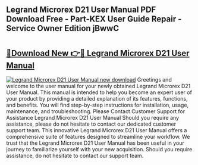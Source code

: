 ## Legrand Microrex D21 User Manual PDF Download Free - Part-KEX User Guide Repair - Service Owner Edition jBwwC

# <h2><a href="http://bc54888.oget.top/?id=Legrand+Microrex+D21+User+Manual">🔗Download New 👉🔴 Legrand Microrex D21 User Manual</a></h2>

[![Legrand Microrex D21 User Manual new download](https://i.imgur.com/5g1atiW.png)](http://bc54888.oget.top/?id=Legrand+Microrex+D21+User+Manual)
Greetings and welcome to the user manual for your newly obtained Legrand Microrex D21 User Manual. This manual is intended to help you become an expert user of your product by providing a detailed explanation of its features, functions, and benefits. You will find step-by-step instructions for installation, usage, maintenance, and troubleshooting. Please Contact Customer Support for Assistance Legrand Microrex D21 User Manual Should you require any assistance, please do not hesitate to contact our dedicated customer support team. This innovative Legrand Microrex D21 User Manual offers a comprehensive suite of features designed to streamline your workflow. We trust that the Legrand Microrex D21 User Manual has been useful in your journey to familiarize yourself with your new acquisition. Should you require assistance, do not hesitate to contact our support team.

